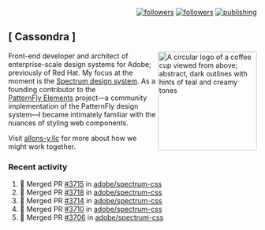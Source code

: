 <p align="right"><a rel="me" href="https://front-end.social/@castastrophe">
    <img alt="followers" title="Follow me on Mastodon" src="https://img.shields.io/mastodon/follow/109297102751309835?domain=https%3A%2F%2Ffront-end.social&label=Follow&logo=mastodon&logoColor=white&style=for-the-badge&labelColor=008080&color=006969"/></a>
  <a href="https://codepen.io/castastrophe/">
    <img alt="followers" title="Follow me on CodePen" src="https://img.shields.io/badge/23-1?color=640464&labelColor=7c007c&style=for-the-badge&logo=codepen&label=Follow"/></a>
<a href="https://castastrophe.medium.com/">
    <img alt="publishing" title="View articles on Medium" src="https://img.shields.io/badge/107-1?color=666&labelColor=444&label=subscribe&logo=medium&logoColor=white&style=for-the-badge"/></a>
</p>

## [&nbsp;Cassondra&nbsp;]

<img align="right" src="https://github-production-user-asset-6210df.s3.amazonaws.com/1840295/253016758-ba468774-1cd3-42c2-8f43-947b5eeb5edf.png" height="200" alt="A circular logo of a coffee cup viewed from above; abstract, dark outlines with hints of teal and creamy tones">

Front-end developer and architect of enterprise-scale design systems for Adobe; previously of Red Hat. My focus at the moment is the [Spectrum design system](https://github.com/adobe/spectrum-css). As a founding contributor to the [PatternFly&nbsp;Elements](https://github.com/patternfly/patternfly-elements) project&mdash;a community implementation of the PatternFly design system&mdash;I became intimately familiar with the nuances of styling web components.

Visit [allons-y.llc](http://allons-y.llc/) for more about how we might work together.

### Recent activity

<!--START_SECTION:activity-->
1. 🎉 Merged PR [#3715](https://github.com/adobe/spectrum-css/pull/3715) in [adobe/spectrum-css](https://github.com/adobe/spectrum-css)
2. 🎉 Merged PR [#3718](https://github.com/adobe/spectrum-css/pull/3718) in [adobe/spectrum-css](https://github.com/adobe/spectrum-css)
3. 🎉 Merged PR [#3714](https://github.com/adobe/spectrum-css/pull/3714) in [adobe/spectrum-css](https://github.com/adobe/spectrum-css)
4. 🎉 Merged PR [#3710](https://github.com/adobe/spectrum-css/pull/3710) in [adobe/spectrum-css](https://github.com/adobe/spectrum-css)
5. 🎉 Merged PR [#3706](https://github.com/adobe/spectrum-css/pull/3706) in [adobe/spectrum-css](https://github.com/adobe/spectrum-css)
<!--END_SECTION:activity-->
